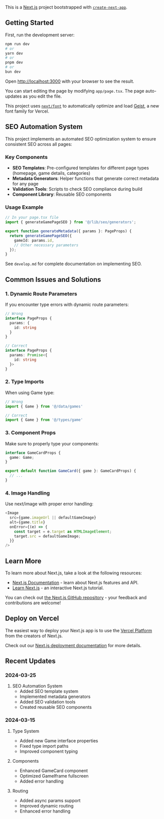 This is a [Next.js](https://nextjs.org) project bootstrapped with [`create-next-app`](https://nextjs.org/docs/app/api-reference/cli/create-next-app).

## Getting Started

First, run the development server:

```bash
npm run dev
# or
yarn dev
# or
pnpm dev
# or
bun dev
```

Open [http://localhost:3000](http://localhost:3000) with your browser to see the result.

You can start editing the page by modifying `app/page.tsx`. The page auto-updates as you edit the file.

This project uses [`next/font`](https://nextjs.org/docs/app/building-your-application/optimizing/fonts) to automatically optimize and load [Geist](https://vercel.com/font), a new font family for Vercel.

## SEO Automation System

This project implements an automated SEO optimization system to ensure consistent SEO across all pages:

### Key Components

- **SEO Templates**: Pre-configured templates for different page types (homepage, game details, categories)
- **Metadata Generators**: Helper functions that generate correct metadata for any page
- **Validation Tools**: Scripts to check SEO compliance during build
- **Component Library**: Reusable SEO components

### Usage Example

```typescript
// In your page.tsx file
import { generateGamePageSEO } from '@/lib/seo/generators';

export function generateMetadata({ params }: PageProps) {
  return generateGamePageSEO({
    gameId: params.id,
    // Other necessary parameters
  });
}
```

See `develop.md` for complete documentation on implementing SEO.

## Common Issues and Solutions

### 1. Dynamic Route Parameters
If you encounter type errors with dynamic route parameters:
```typescript
// Wrong
interface PageProps {
  params: {
    id: string
  }
}

// Correct
interface PageProps {
  params: Promise<{
    id: string
  }>
}
```

### 2. Type Imports
When using Game type:
```typescript
// Wrong
import { Game } from '@/data/games'

// Correct
import { Game } from '@/types/game'
```

### 3. Component Props
Make sure to properly type your components:
```typescript
interface GameCardProps {
  game: Game;
}

export default function GameCard({ game }: GameCardProps) {
  // ...
}
```

### 4. Image Handling
Use next/image with proper error handling:
```typescript
<Image
  src={game.imageUrl || defaultGameImage}
  alt={game.title}
  onError={(e) => {
    const target = e.target as HTMLImageElement;
    target.src = defaultGameImage;
  }}
/>
```

## Learn More

To learn more about Next.js, take a look at the following resources:

- [Next.js Documentation](https://nextjs.org/docs) - learn about Next.js features and API.
- [Learn Next.js](https://nextjs.org/learn) - an interactive Next.js tutorial.

You can check out [the Next.js GitHub repository](https://github.com/vercel/next.js) - your feedback and contributions are welcome!

## Deploy on Vercel

The easiest way to deploy your Next.js app is to use the [Vercel Platform](https://vercel.com/new?utm_medium=default-template&filter=next.js&utm_source=create-next-app&utm_campaign=create-next-app-readme) from the creators of Next.js.

Check out our [Next.js deployment documentation](https://nextjs.org/docs/app/building-your-application/deploying) for more details.

## Recent Updates

### 2024-03-25
1. SEO Automation System
   - Added SEO template system
   - Implemented metadata generators
   - Added SEO validation tools
   - Created reusable SEO components

### 2024-03-15
1. Type System
   - Added new Game interface properties
   - Fixed type import paths
   - Improved component typing

2. Components
   - Enhanced GameCard component
   - Optimized GameIframe fullscreen
   - Added error handling

3. Routing
   - Added async params support
   - Improved dynamic routing
   - Enhanced error handling
